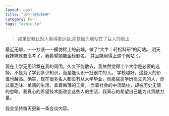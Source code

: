 ```yaml
---
layout: post
title: "大牛|轻松科研"
category: Fun
tags: "daniu.io"
---
```


> 如果说我比别人看得更远些,那是因为我站在了巨人的肩上

最近无聊，～～抄袭～～模仿稀土的前端，做了“大牛｜轻松科研”的网站。 明天我妹妹就要高考了，我希望她能金榜题名，
并且能用得上这个网站 :)。

现在上学无用论飘在我的周围，久久不能散去，我依然觉得上个大学是必要的选择。不是为了学到多少知识，而是能认识一批很牛的人。
学校越好，这些人的价值也越高。确实，现在很多名人都没有从大学毕业，而那些高学历高文凭的人，却过着乏味、单调的生活，拿着微薄的工资。
当着社会的中流砥柱，却被历史无情的忽略。我真心的希望技术能改变这些人的生活，我真心的希望自己能为此贡献力量。

我会坚持每天更新一条会议内容。
